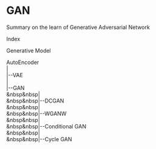 # GAN
Summary on the learn of Generative Adversarial Network

Index

Generative Model

AutoEncoder<br>
|<br>
|--VAE<br>
|<br>
|--GAN<br>
&nbsp&nbsp|<br>
&nbsp&nbsp|--DCGAN<br>
&nbsp&nbsp|<br>
&nbsp&nbsp|--WGANW<br>
&nbsp&nbsp|<br>
&nbsp&nbsp|--Conditional GAN<br>
&nbsp&nbsp|<br>
&nbsp&nbsp|--Cycle GAN<br>
